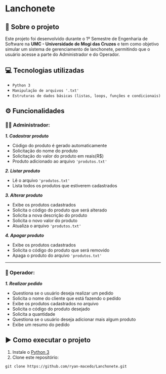 # Lanchonete
## 📌 Sobre o projeto
Este projeto foi desenvolvido durante o 1º Semestre de Engenharia de Software na **UMC - Universidade de Mogi das Cruzes** e tem como objetivo simular um sistema de gerenciamento de lanchonete, 
permitindo que o usuário acesse a parte do Administrador e do Operador.

## 💻 Tecnologias utilizadas
- `Python 3`
- `Manipulação de arquivos '.txt'`
- `Estruturas de dados básicas (listas, loops, funções e condicionais)`



## ⚙️ Funcionalidades
### 👨‍💼 Administrador:

***1. Cadastrar produto***  
  * Código do produto é gerado automaticamente
  * Solicitação do nome do produto
  * Solicitação do valor do produto em reais(R$)
  * Produto adicionado ao arquivo `'produtos.txt'`

***2. Listar produto***
   * Lê o arquivo `'produtos.txt'`
   * Lista todos os produtos que estiverem cadastrados  
     
***3. Alterar produto***
   * Exibe os produtos cadastrados
   * Solicita o código do produto que será alterado
   * Solicita a nova descrição do produto
   * Solicita o novo valor do produto
   * Atualiza o arquivo `'produtos.txt'`
     
***4. Apagar produto***
   * Exibe os produtos cadastrados
   * Solicita o código do produto que será removido
   * Apaga o produto do arquivo `'produtos.txt'`

---

### 🛒 Operador:

***1. Realizar pedido***
* Questiona se o usuário deseja realizar um pedido
* Solicita o nome do cliente que está fazendo o pedido
* Exibe os produtos cadastrados no arquivo
* Solicita o código do produto desejado
* Solicita a quantidade
* Questiona se o usuário deseja adicionar mais algum produto
* Exibe um resumo do pedido

## ▶️ Como executar o projeto
1. Instale o [Python 3](https://www.python.org/downloads/)
2. Clone este repositório:
```
git clone https://github.com/ryan-macedo/Lanchonete.git
```
